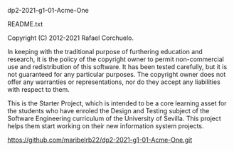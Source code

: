 dp2-2021-g1-01-Acme-One

README.txt

Copyright (C) 2012-2021 Rafael Corchuelo.

In keeping with the traditional purpose of furthering education and research, it is
the policy of the copyright owner to permit non-commercial use and redistribution of
this software. It has been tested carefully, but it is not guaranteed for any particular
purposes.  The copyright owner does not offer any warranties or representations, nor do
they accept any liabilities with respect to them.

This is the Starter Project, which is intended to be a core learning asset for the students
who have enroled the Design and Testing subject of the Software Engineering curriculum of the 
University of Sevilla.  This project helps them start working on their new information system 
projects.

https://github.com/maribelrb22/dp2-2021-g1-01-Acme-One.git
